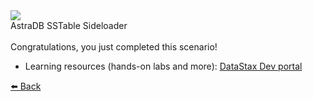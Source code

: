 <!-- TOP -->
<div class="top">
  <img class="scenario-academy-logo" src="https://datastax-academy.github.io/katapod-shared-assets/images/ds-academy-2023.svg" />
  <div class="scenario-title-section">
    <span class="scenario-title">AstraDB SSTable Sideloader</span>
  </div>
</div>

<!-- CONTENT -->
<main>
    <br/>
    <div class="container px-4 py-2">
      <div class="row g-4 py-2 row-cols-1 row-cols-lg-1">
        <div class="feature col div-choice">
          <div class="scenario-description">Congratulations, you just completed this scenario!</div>
          <ul>
            <li><span class="scenario-description-attribute">Learning resources (hands-on labs and more)</span>: <a href="https://www.datastax.com/dev" target="_blank">DataStax Dev portal</a></li>
          </ul>
        </div>
      </div>
    </div>
</main>

<!-- NAVIGATION -->
<div id="navigation-bottom" class="navigation-bottom">
 <a title="Back" href='command:katapod.loadPage?[{"step":"cleanup"}]'
   class="btn btn-dark navigation-bottom-left">⬅️ Back
 </a>
</div>
